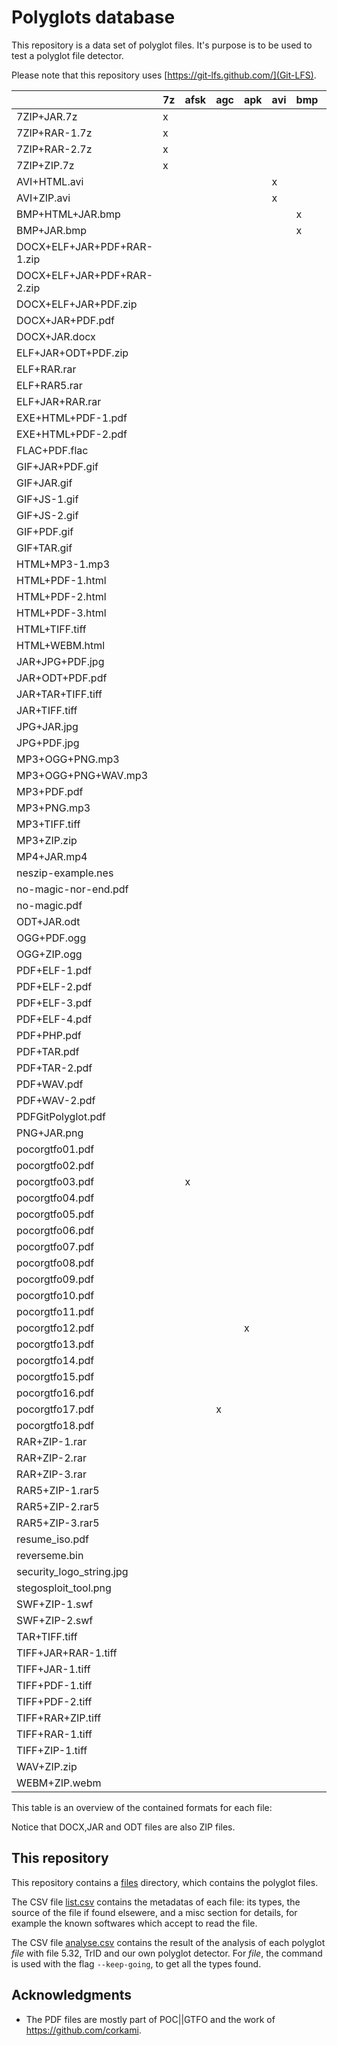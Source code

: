 # Polyglots database

This repository is a data set of polyglot files.
It's purpose is to be used to test a polyglot file detector.

Please note that this repository uses [https://git-lfs.github.com/](Git-LFS).

|                          |7z|afsk|agc|apk|avi|bmp|bpg|docx|elf|exe|flac|gif|gitbundle|html|ild|iso|jar|jpg|js|lsmv|mbr|mp3|mp4|nes|odt|ogg|pdf|php|png|ps|rar|rb|sh|swf|tar|tc|tiff|wav|webm|wv|zip|
|--------------------------|--|----|---|---|---|---|---|----|---|---|----|---|---------|----|---|---|---|---|--|----|---|---|---|---|---|---|---|---|---|--|---|--|--|---|---|--|----|---|----|--|---|
|7ZIP+JAR.7z               |x |    |   |   |   |   |   |    |   |   |    |   |         |    |   |   |x  |   |  |    |   |   |   |   |   |   |   |   |   |  |   |  |  |   |   |  |    |   |    |  |x  |
|7ZIP+RAR-1.7z             |x |    |   |   |   |   |   |    |   |   |    |   |         |    |   |   |   |   |  |    |   |   |   |   |   |   |   |   |   |  |x  |  |  |   |   |  |    |   |    |  |   |
|7ZIP+RAR-2.7z             |x |    |   |   |   |   |   |    |   |   |    |   |         |    |   |   |   |   |  |    |   |   |   |   |   |   |   |   |   |  |x  |  |  |   |   |  |    |   |    |  |   |
|7ZIP+ZIP.7z               |x |    |   |   |   |   |   |    |   |   |    |   |         |    |   |   |   |   |  |    |   |   |   |   |   |   |   |   |   |  |   |  |  |   |   |  |    |   |    |  |x  |
|AVI+HTML.avi              |  |    |   |   |x  |   |   |    |   |   |    |   |         |x   |   |   |   |   |  |    |   |   |   |   |   |   |   |   |   |  |   |  |  |   |   |  |    |   |    |  |   |
|AVI+ZIP.avi               |  |    |   |   |x  |   |   |    |   |   |    |   |         |    |   |   |   |   |  |    |   |   |   |   |   |   |   |   |   |  |   |  |  |   |   |  |    |   |    |  |x  |
|BMP+HTML+JAR.bmp          |  |    |   |   |   |x  |   |    |   |   |    |   |         |x   |   |   |x  |   |  |    |   |   |   |   |   |   |   |   |   |  |   |  |  |   |   |  |    |   |    |  |x  |
|BMP+JAR.bmp               |  |    |   |   |   |x  |   |    |   |   |    |   |         |    |   |   |x  |   |  |    |   |   |   |   |   |   |   |   |   |  |   |  |  |   |   |  |    |   |    |  |x  |
|DOCX+ELF+JAR+PDF+RAR-1.zip|  |    |   |   |   |   |   |x   |x  |   |    |   |         |    |   |   |x  |   |  |    |   |   |   |   |   |   |x  |   |   |  |x  |  |  |   |   |  |    |   |    |  |x  |
|DOCX+ELF+JAR+PDF+RAR-2.zip|  |    |   |   |   |   |   |x   |x  |   |    |   |         |    |   |   |x  |   |  |    |   |   |   |   |   |   |x  |   |   |  |x  |  |  |   |   |  |    |   |    |  |x  |
|DOCX+ELF+JAR+PDF.zip      |  |    |   |   |   |   |   |x   |x  |   |    |   |         |    |   |   |x  |   |  |    |   |   |   |   |   |   |x  |   |   |  |   |  |  |   |   |  |    |   |    |  |x  |
|DOCX+JAR+PDF.pdf          |  |    |   |   |   |   |   |x   |   |   |    |   |         |    |   |   |x  |   |  |    |   |   |   |   |   |   |x  |   |   |  |   |  |  |   |   |  |    |   |    |  |x  |
|DOCX+JAR.docx             |  |    |   |   |   |   |   |x   |   |   |    |   |         |    |   |   |x  |   |  |    |   |   |   |   |   |   |   |   |   |  |   |  |  |   |   |  |    |   |    |  |x  |
|ELF+JAR+ODT+PDF.zip       |  |    |   |   |   |   |   |    |x  |   |    |   |         |    |   |   |x  |   |  |    |   |   |   |   |x  |   |x  |   |   |  |   |  |  |   |   |  |    |   |    |  |x  |
|ELF+RAR.rar               |  |    |   |   |   |   |   |    |x  |   |    |   |         |    |   |   |   |   |  |    |   |   |   |   |   |   |   |   |   |  |x  |  |  |   |   |  |    |   |    |  |   |
|ELF+RAR5.rar              |  |    |   |   |   |   |   |    |x  |   |    |   |         |    |   |   |   |   |  |    |   |   |   |   |   |   |   |   |   |  |x  |  |  |   |   |  |    |   |    |  |   |
|ELF+JAR+RAR.rar           |  |    |   |   |   |   |   |    |x  |   |    |   |         |    |   |   |x  |   |  |    |   |   |   |   |   |   |   |   |   |  |x  |  |  |   |   |  |    |   |    |  |x  |
|EXE+HTML+PDF-1.pdf        |  |    |   |   |   |   |   |    |   |x  |    |   |         |x   |   |   |   |   |  |    |   |   |   |   |   |   |x  |   |   |  |   |  |  |   |   |  |    |   |    |  |   |
|EXE+HTML+PDF-2.pdf        |  |    |   |   |   |   |   |    |   |x  |    |   |         |x   |   |   |   |   |  |    |   |   |   |   |   |   |x  |   |   |  |   |  |  |   |   |  |    |   |    |  |   |
|FLAC+PDF.flac             |  |    |   |   |   |   |   |    |   |   |x   |   |         |    |   |   |   |   |  |    |   |   |   |   |   |   |x  |   |   |  |   |  |  |   |   |  |    |   |    |  |   |
|GIF+JAR+PDF.gif           |  |    |   |   |   |   |   |    |   |   |    |x  |         |    |   |   |x  |   |  |    |   |   |   |   |   |   |x  |   |   |  |   |  |  |   |   |  |    |   |    |  |x  |
|GIF+JAR.gif               |  |    |   |   |   |   |   |    |   |   |    |x  |         |    |   |   |x  |   |  |    |   |   |   |   |   |   |   |   |   |  |   |  |  |   |   |  |    |   |    |  |x  |
|GIF+JS-1.gif              |  |    |   |   |   |   |   |    |   |   |    |x  |         |    |   |   |   |   |x |    |   |   |   |   |   |   |   |   |   |  |   |  |  |   |   |  |    |   |    |  |   |
|GIF+JS-2.gif              |  |    |   |   |   |   |   |    |   |   |    |x  |         |    |   |   |   |   |x |    |   |   |   |   |   |   |   |   |   |  |   |  |  |   |   |  |    |   |    |  |   |
|GIF+PDF.gif               |  |    |   |   |   |   |   |    |   |   |    |x  |         |    |   |   |   |   |  |    |   |   |   |   |   |   |x  |   |   |  |   |  |  |   |   |  |    |   |    |  |   |
|GIF+TAR.gif               |  |    |   |   |   |   |   |    |   |   |    |x  |         |    |   |   |   |   |  |    |   |   |   |   |   |   |   |   |   |  |   |  |  |   |x  |  |    |   |    |  |   |
|HTML+MP3-1.mp3            |  |    |   |   |   |   |   |    |   |   |    |   |         |x   |   |   |   |   |  |    |   |x  |   |   |   |   |   |   |   |  |   |  |  |   |   |  |    |   |    |  |   |
|HTML+PDF-1.html           |  |    |   |   |   |   |   |    |   |   |    |   |         |x   |   |   |   |   |  |    |   |   |   |   |   |   |x  |   |   |  |   |  |  |   |   |  |    |   |    |  |   |
|HTML+PDF-2.html           |  |    |   |   |   |   |   |    |   |   |    |   |         |x   |   |   |   |   |  |    |   |   |   |   |   |   |x  |   |   |  |   |  |  |   |   |  |    |   |    |  |   |
|HTML+PDF-3.html           |  |    |   |   |   |   |   |    |   |   |    |   |         |x   |   |   |   |   |  |    |   |   |   |   |   |   |x  |   |   |  |   |  |  |   |   |  |    |   |    |  |   |
|HTML+TIFF.tiff            |  |    |   |   |   |   |   |    |   |   |    |   |         |x   |   |   |   |   |  |    |   |   |   |   |   |   |   |   |   |  |   |  |  |   |   |  |x   |   |    |  |   |
|HTML+WEBM.html            |  |    |   |   |   |   |   |    |   |   |    |   |         |x   |   |   |   |   |  |    |   |   |   |   |   |   |   |   |   |  |   |  |  |   |   |  |    |   |x   |  |   |
|JAR+JPG+PDF.jpg           |  |    |   |   |   |   |   |    |   |   |    |   |         |    |   |   |x  |x  |  |    |   |   |   |   |   |   |x  |   |   |  |   |  |  |   |   |  |    |   |    |  |x  |
|JAR+ODT+PDF.pdf           |  |    |   |   |   |   |   |    |   |   |    |   |         |    |   |   |x  |   |  |    |   |   |   |   |x  |   |x  |   |   |  |   |  |  |   |   |  |    |   |    |  |x  |
|JAR+TAR+TIFF.tiff         |  |    |   |   |   |   |   |    |   |   |    |   |         |    |   |   |x  |   |  |    |   |   |   |   |   |   |   |   |   |  |   |  |  |   |x  |  |x   |   |    |  |x  |
|JAR+TIFF.tiff             |  |    |   |   |   |   |   |    |   |   |    |   |         |    |   |   |x  |   |  |    |   |   |   |   |   |   |   |   |   |  |   |  |  |   |   |  |x   |   |    |  |x  |
|JPG+JAR.jpg               |  |    |   |   |   |   |   |    |   |   |    |   |         |    |   |   |x  |x  |  |    |   |   |   |   |   |   |   |   |   |  |   |  |  |   |   |  |    |   |    |  |x  |
|JPG+PDF.jpg               |  |    |   |   |   |   |   |    |   |   |    |   |         |    |   |   |   |x  |  |    |   |   |   |   |   |   |x  |   |   |  |   |  |  |   |   |  |    |   |    |  |   |
|MP3+OGG+PNG.mp3           |  |    |   |   |   |   |   |    |   |   |    |   |         |    |   |   |   |   |  |    |   |x  |   |   |   |x  |   |   |x  |  |   |  |  |   |   |  |    |   |    |  |   |
|MP3+OGG+PNG+WAV.mp3       |  |    |   |   |   |   |   |    |   |   |    |   |         |    |   |   |   |   |  |    |   |x  |   |   |   |x  |   |   |x  |  |   |  |  |   |   |  |    |x  |    |  |   |
|MP3+PDF.pdf               |  |    |   |   |   |   |   |    |   |   |    |   |         |    |   |   |   |   |  |    |   |x  |   |   |   |   |x  |   |   |  |   |  |  |   |   |  |    |   |    |  |   |
|MP3+PNG.mp3               |  |    |   |   |   |   |   |    |   |   |    |   |         |    |   |   |   |   |  |    |   |x  |   |   |   |   |   |   |x  |  |   |  |  |   |   |  |    |   |    |  |   |
|MP3+TIFF.tiff             |  |    |   |   |   |   |   |    |   |   |    |   |         |    |   |   |   |   |  |    |   |x  |   |   |   |   |   |   |   |  |   |  |  |   |   |  |x   |   |    |  |   |
|MP3+ZIP.zip               |  |    |   |   |   |   |   |    |   |   |    |   |         |    |   |   |   |   |  |    |   |x  |   |   |   |   |   |   |   |  |   |  |  |   |   |  |    |   |    |  |x  |
|MP4+JAR.mp4               |  |    |   |   |   |   |   |    |   |   |    |   |         |    |   |   |x  |   |  |    |   |   |x  |   |   |   |   |   |   |  |   |  |  |   |   |  |    |   |    |  |x  |
|neszip-example.nes        |  |    |   |   |   |   |   |    |   |   |    |   |         |    |   |   |   |   |  |    |   |   |   |x  |   |   |   |   |   |  |   |  |  |   |   |  |    |   |    |  |x  |
|no-magic-nor-end.pdf      |  |    |   |   |   |   |   |    |   |   |    |   |         |    |   |   |   |   |  |    |   |   |   |   |   |   |x  |   |   |  |   |  |  |   |   |  |    |   |    |  |   |
|no-magic.pdf              |  |    |   |   |   |   |   |    |   |   |    |   |         |    |   |   |   |   |  |    |   |   |   |   |   |   |x  |   |   |  |   |  |  |   |   |  |    |   |    |  |   |
|ODT+JAR.odt               |  |    |   |   |   |   |   |    |   |   |    |   |         |    |   |   |x  |   |  |    |   |   |   |   |x  |   |   |   |   |  |   |  |  |   |   |  |    |   |    |  |x  |
|OGG+PDF.ogg               |  |    |   |   |   |   |   |    |   |   |    |   |         |    |   |   |   |   |  |    |   |   |   |   |   |x  |x  |   |   |  |   |  |  |   |   |  |    |   |    |  |   |
|OGG+ZIP.ogg               |  |    |   |   |   |   |   |    |   |   |    |   |         |    |   |   |   |   |  |    |   |   |   |   |   |x  |   |   |   |  |   |  |  |   |   |  |    |   |    |  |x  |
|PDF+ELF-1.pdf             |  |    |   |   |   |   |   |    |x  |   |    |   |         |    |   |   |   |   |  |    |   |   |   |   |   |   |x  |   |   |  |   |  |  |   |   |  |    |   |    |  |   |
|PDF+ELF-2.pdf             |  |    |   |   |   |   |   |    |x  |   |    |   |         |    |   |   |   |   |  |    |   |   |   |   |   |   |x  |   |   |  |   |  |  |   |   |  |    |   |    |  |   |
|PDF+ELF-3.pdf             |  |    |   |   |   |   |   |    |x  |   |    |   |         |    |   |   |   |   |  |    |   |   |   |   |   |   |x  |   |   |  |   |  |  |   |   |  |    |   |    |  |   |
|PDF+ELF-4.pdf             |  |    |   |   |   |   |   |    |x  |   |    |   |         |    |   |   |   |   |  |    |   |   |   |   |   |   |x  |   |   |  |   |  |  |   |   |  |    |   |    |  |   |
|PDF+PHP.pdf               |  |    |   |   |   |   |   |    |   |   |    |   |         |    |   |   |   |   |  |    |   |   |   |   |   |   |x  |x  |   |  |   |  |  |   |   |  |    |   |    |  |   |
|PDF+TAR.pdf               |  |    |   |   |   |   |   |    |   |   |    |   |         |    |   |   |   |   |  |    |   |   |   |   |   |   |x  |   |   |  |   |  |  |   |x  |  |    |   |    |  |   |
|PDF+TAR-2.pdf             |  |    |   |   |   |   |   |    |   |   |    |   |         |    |   |   |   |   |  |    |   |   |   |   |   |   |x  |   |   |  |   |  |  |   |x  |  |    |   |    |  |   |
|PDF+WAV.pdf               |  |    |   |   |   |   |   |    |   |   |    |   |         |    |   |   |   |   |  |    |   |   |   |   |   |   |x  |   |   |  |   |  |  |   |   |  |    |x  |    |  |   |
|PDF+WAV-2.pdf             |  |    |   |   |   |   |   |    |   |   |    |   |         |    |   |   |   |   |  |    |   |   |   |   |   |   |x  |   |   |  |   |  |  |   |   |  |    |x  |    |  |   |
|PDFGitPolyglot.pdf        |  |    |   |   |   |   |   |    |   |   |    |   |x        |    |   |   |   |   |  |    |   |   |   |   |   |   |x  |   |   |  |   |  |  |   |   |  |    |   |    |  |   |
|PNG+JAR.png               |  |    |   |   |   |   |   |    |   |   |    |   |         |    |   |   |x  |   |  |    |   |   |   |   |   |   |   |   |x  |  |   |  |  |   |   |  |    |   |    |  |x  |
|pocorgtfo01.pdf           |  |    |   |   |   |   |   |    |   |   |    |   |         |    |   |   |   |   |  |    |   |   |   |   |   |   |x  |   |   |  |   |  |  |   |   |  |    |   |    |  |x  |
|pocorgtfo02.pdf           |  |    |   |   |   |   |   |    |   |   |    |   |         |    |   |   |   |   |  |    |x  |   |   |   |   |   |x  |   |   |  |   |  |  |   |   |  |    |   |    |  |x  |
|pocorgtfo03.pdf           |  |x   |   |   |   |   |   |    |   |   |    |   |         |    |   |   |   |x  |  |    |   |   |   |   |   |   |x  |   |   |  |   |  |  |   |   |  |    |   |    |  |x  |
|pocorgtfo04.pdf           |  |    |   |   |   |   |   |    |   |   |    |   |         |    |   |   |   |   |  |    |   |   |   |   |   |   |x  |   |   |  |   |  |  |   |   |x |    |   |    |  |x  |
|pocorgtfo05.pdf           |  |    |   |   |   |   |   |    |   |   |    |   |         |    |   |x  |   |   |  |    |   |   |   |   |   |   |x  |   |   |  |   |  |  |x  |   |  |    |   |    |  |x  |
|pocorgtfo06.pdf           |  |    |   |   |   |   |   |    |   |   |    |   |         |    |   |   |   |   |  |    |   |   |   |   |   |   |x  |   |   |  |   |  |  |   |x  |  |    |   |    |  |x  |
|pocorgtfo07.pdf           |  |    |   |   |   |   |x  |    |   |   |    |   |         |x   |   |   |   |   |  |    |   |   |   |   |   |   |x  |   |   |  |   |  |  |   |   |  |    |   |    |  |x  |
|pocorgtfo08.pdf           |  |    |   |   |   |   |   |    |   |   |    |   |         |    |   |   |   |   |  |    |   |   |   |   |   |   |x  |   |   |  |   |  |x |   |   |  |    |   |    |  |x  |
|pocorgtfo09.pdf           |  |    |   |   |   |   |   |    |   |   |    |   |         |    |   |   |   |   |  |    |   |   |   |   |   |   |x  |   |   |  |   |  |  |   |   |  |    |   |    |x |x  |
|pocorgtfo10.pdf           |  |    |   |   |   |   |   |    |   |   |    |   |         |    |   |   |   |   |  |x   |   |   |   |   |   |   |x  |   |   |  |   |  |  |   |   |  |    |   |    |  |x  |
|pocorgtfo11.pdf           |  |    |   |   |   |   |   |    |   |   |    |   |         |x   |   |   |   |   |  |    |   |   |   |   |   |   |x  |   |   |  |   |x |  |   |   |  |    |   |    |  |x  |
|pocorgtfo12.pdf           |  |    |   |x  |   |   |   |    |   |   |    |   |         |    |   |   |   |   |  |    |   |   |   |   |   |   |x  |   |   |  |   |  |  |   |   |  |    |   |    |  |x  |
|pocorgtfo13.pdf           |  |    |   |   |   |   |   |    |   |   |    |   |         |    |   |   |   |   |  |    |   |   |   |   |   |   |x  |   |   |x |   |  |  |   |   |  |    |   |    |  |x  |
|pocorgtfo14.pdf           |  |    |   |   |   |   |   |    |   |   |    |   |         |    |   |   |   |   |  |    |   |   |   |x  |   |   |x  |   |   |  |   |  |  |   |   |  |    |   |    |  |x  |
|pocorgtfo15.pdf           |  |    |   |   |   |   |   |    |   |   |    |   |         |    |x  |   |   |   |  |    |   |   |   |   |   |   |x  |   |   |  |   |  |  |   |   |  |    |   |    |  |x  |
|pocorgtfo16.pdf           |  |    |   |   |   |   |   |    |   |   |    |   |         |    |   |   |   |   |  |    |   |   |   |   |   |   |x  |   |   |  |   |  |x |   |   |  |    |   |    |  |x  |
|pocorgtfo17.pdf           |  |    |x  |   |   |   |   |    |   |   |    |   |         |    |   |   |   |   |  |    |   |   |   |   |   |   |x  |   |   |  |   |  |  |   |   |  |    |   |    |  |x  |
|pocorgtfo18.pdf           |  |    |   |   |   |   |   |    |   |   |    |   |         |x   |   |   |   |   |  |    |   |   |   |   |   |   |x  |   |   |  |   |  |  |   |   |  |    |   |    |  |x  |
|RAR+ZIP-1.rar             |  |    |   |   |   |   |   |    |   |   |    |   |         |    |   |   |   |   |  |    |   |   |   |   |   |   |   |   |   |  |x  |  |  |   |   |  |    |   |    |  |x  |
|RAR+ZIP-2.rar             |  |    |   |   |   |   |   |    |   |   |    |   |         |    |   |   |   |   |  |    |   |   |   |   |   |   |   |   |   |  |x  |  |  |   |   |  |    |   |    |  |x  |
|RAR+ZIP-3.rar             |  |    |   |   |   |   |   |    |   |   |    |   |         |    |   |   |   |   |  |    |   |   |   |   |   |   |   |   |   |  |x  |  |  |   |   |  |    |   |    |  |x  |
|RAR5+ZIP-1.rar5           |  |    |   |   |   |   |   |    |   |   |    |   |         |    |   |   |   |   |  |    |   |   |   |   |   |   |   |   |   |  |x  |  |  |   |   |  |    |   |    |  |x  |
|RAR5+ZIP-2.rar5           |  |    |   |   |   |   |   |    |   |   |    |   |         |    |   |   |   |   |  |    |   |   |   |   |   |   |   |   |   |  |x  |  |  |   |   |  |    |   |    |  |x  |
|RAR5+ZIP-3.rar5           |  |    |   |   |   |   |   |    |   |   |    |   |         |    |   |   |   |   |  |    |   |   |   |   |   |   |   |   |   |  |x  |  |  |   |   |  |    |   |    |  |x  |
|resume_iso.pdf            |  |    |   |   |   |   |   |    |   |   |    |   |         |    |   |   |   |   |  |    |x  |   |   |   |   |   |x  |   |   |  |   |  |  |   |   |  |    |   |    |  |   |
|reverseme.bin             |  |    |   |   |   |   |   |    |   |   |    |   |         |    |   |   |   |x  |  |    |   |   |   |   |   |   |x  |   |   |  |   |  |  |   |   |  |    |   |    |  |x  |
|security_logo_string.jpg  |  |    |   |   |   |   |   |    |   |   |    |   |         |x   |   |   |   |   |  |    |   |   |   |   |   |   |   |   |x  |  |   |  |  |   |   |  |    |   |    |  |   |
|stegosploit_tool.png      |  |    |   |   |   |   |   |    |   |   |    |   |         |x   |   |   |   |   |  |    |   |   |   |   |   |   |   |   |x  |  |   |  |  |   |   |  |    |   |    |  |   |
|SWF+ZIP-1.swf             |  |    |   |   |   |   |   |    |   |   |    |   |         |    |   |   |   |   |  |    |   |   |   |   |   |   |   |   |   |  |   |  |  |x  |   |  |    |   |    |  |x  |
|SWF+ZIP-2.swf             |  |    |   |   |   |   |   |    |   |   |    |   |         |    |   |   |   |   |  |    |   |   |   |   |   |   |   |   |   |  |   |  |  |x  |   |  |    |   |    |  |x  |
|TAR+TIFF.tiff             |  |    |   |   |   |   |   |    |   |   |    |   |         |    |   |   |   |   |  |    |   |   |   |   |   |   |   |   |   |  |   |  |  |   |x  |  |x   |   |    |  |   |
|TIFF+JAR+RAR-1.tiff       |  |    |   |   |   |   |   |    |   |   |    |   |         |    |   |   |x  |   |  |    |   |   |   |   |   |   |   |   |   |  |x  |  |  |   |   |  |x   |   |    |  |x  |
|TIFF+JAR-1.tiff           |  |    |   |   |   |   |   |    |   |   |    |   |         |    |   |   |x  |   |  |    |   |   |   |   |   |   |   |   |   |  |   |  |  |   |   |  |x   |   |    |  |x  |
|TIFF+PDF-1.tiff           |  |    |   |   |   |   |   |    |   |   |    |   |         |    |   |   |   |   |  |    |   |   |   |   |   |   |x  |   |   |  |   |  |  |   |   |  |x   |   |    |  |   |
|TIFF+PDF-2.tiff           |  |    |   |   |   |   |   |    |   |   |    |   |         |    |   |   |   |   |  |    |   |   |   |   |   |   |x  |   |   |  |   |  |  |   |   |  |x   |   |    |  |   |
|TIFF+RAR+ZIP.tiff         |  |    |   |   |   |   |   |    |   |   |    |   |         |    |   |   |   |   |  |    |   |   |   |   |   |   |   |   |   |  |x  |  |  |   |   |  |x   |   |    |  |x  |
|TIFF+RAR-1.tiff           |  |    |   |   |   |   |   |    |   |   |    |   |         |    |   |   |   |   |  |    |   |   |   |   |   |   |   |   |   |  |x  |  |  |   |   |  |x   |   |    |  |   |
|TIFF+ZIP-1.tiff           |  |    |   |   |   |   |   |    |   |   |    |   |         |    |   |   |   |   |  |    |   |   |   |   |   |   |   |   |   |  |   |  |  |   |   |  |x   |   |    |  |x  |
|WAV+ZIP.zip               |  |    |   |   |   |   |   |    |   |   |    |   |         |    |   |   |   |   |  |    |   |   |   |   |   |   |   |   |   |  |   |  |  |   |   |  |    |x  |    |  |x  |
|WEBM+ZIP.webm             |  |    |   |   |   |   |   |    |   |   |    |   |         |    |   |   |   |   |  |    |   |   |   |   |   |   |   |   |   |  |   |  |  |   |   |  |    |   |x   |  |x  |

This table is an overview of the contained formats for each file:

Notice that DOCX,JAR and ODT files are also ZIP files.

## This repository

This repository contains a [files](files) directory, which contains the polyglot files.

The CSV file [list.csv](list.csv) contains the metadatas of each file: its types, the source of the file if found elsewere, and a misc section for details, for example the known softwares which accept to read the file.

The CSV file [analyse.csv](analyse.csv) contains the result of the analysis of each polyglot *file* with file 5.32, TrID and our own polyglot detector. For *file*, the command is used with the flag `--keep-going`, to get all the types found.

## Acknowledgments

- The PDF files are mostly part of POC||GTFO and the work of https://github.com/corkami.
